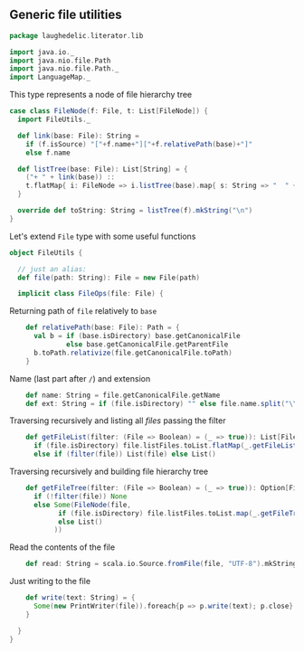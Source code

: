 ## Generic file utilities

```scala
package laughedelic.literator.lib

import java.io._
import java.nio.file.Path
import java.nio.file.Path._
import LanguageMap._
```

This type represents a node of file hierarchy tree

```scala
case class FileNode(f: File, t: List[FileNode]) {
  import FileUtils._

  def link(base: File): String =
    if (f.isSource) "["+f.name+"]["+f.relativePath(base)+"]"
    else f.name

  def listTree(base: File): List[String] = {
    ("+ " + link(base)) :: 
    t.flatMap{ i: FileNode => i.listTree(base).map{ s: String => "  " + s } }
  }

  override def toString: String = listTree(f).mkString("\n")
}
```

Let's extend `File` type with some useful functions

```scala
object FileUtils {

  // just an alias:
  def file(path: String): File = new File(path)

  implicit class FileOps(file: File) {
```

Returning path of `file` relatively to `base`

```scala
    def relativePath(base: File): Path = {
      val b = if (base.isDirectory) base.getCanonicalFile 
              else base.getCanonicalFile.getParentFile
      b.toPath.relativize(file.getCanonicalFile.toPath)
    }
```

Name (last part after `/`) and extension

```scala
    def name: String = file.getCanonicalFile.getName
    def ext: String = if (file.isDirectory) "" else file.name.split("\\.").last
```

Traversing recursively and listing all _files_ passing the filter

```scala
    def getFileList(filter: (File => Boolean) = (_ => true)): List[File] =
      if (file.isDirectory) file.listFiles.toList.flatMap(_.getFileList(filter))
      else if (filter(file)) List(file) else List()
```

Traversing recursively and building file hierarchy tree

```scala
    def getFileTree(filter: (File => Boolean) = (_ => true)): Option[FileNode] =
      if (!filter(file)) None
      else Some(FileNode(file, 
            if (file.isDirectory) file.listFiles.toList.map(_.getFileTree(filter)).flatten 
            else List()
           ))
```

Read the contents of the file

```scala
    def read: String = scala.io.Source.fromFile(file, "UTF-8").mkString
```

Just writing to the file

```scala
    def write(text: String) = {
      Some(new PrintWriter(file)).foreach{p => p.write(text); p.close}
    }

  }
}

```




[main/scala/FileUtils.scala]: FileUtils.scala.md
[main/scala/LanguageMap.scala]: LanguageMap.scala.md
[main/scala/LiteratorParsers.scala]: LiteratorParsers.scala.md
[main/scala/package.scala]: package.scala.md
[main/scala/Readme.md]: Readme.md.md
[test/scala/Test.scala]: ../../test/scala/Test.scala.md